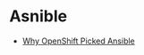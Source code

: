 # Asnible

- [Why OpenShift Picked Ansible](https://blog.openshift.com/why-openshift-picked-ansible/)
